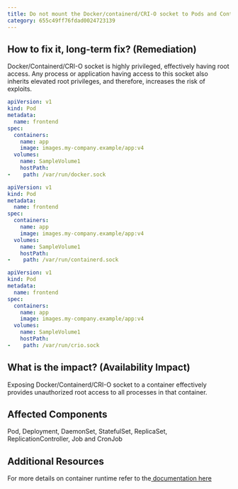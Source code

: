 ```yaml
---
title: Do not mount the Docker/containerd/CRI-O socket to Pods and Containers
category: 655c49ff76fdad0024723139
---
```


## How to fix it, long-term fix? (Remediation)

Docker/Containerd/CRI-O socket is highly privileged, effectively having root access. Any process or application having access to this socket also inherits elevated root privileges, and therefore, increases the risk of exploits.

```yaml sample-pod-docker-socket.yaml
apiVersion: v1
kind: Pod
metadata:
  name: frontend
spec:
  containers:
    name: app
    image: images.my-company.example/app:v4
  volumes:
    name: SampleVolume1
    hostPath:
-    path: /var/run/docker.sock
```
```yaml sample-pod-containerd-socket.yaml
apiVersion: v1
kind: Pod
metadata:
  name: frontend
spec:
  containers:
    name: app
    image: images.my-company.example/app:v4
  volumes:
    name: SampleVolume1
    hostPath:
-    path: /var/run/containerd.sock
```
```yaml sample-pod-crio-socket.yaml
apiVersion: v1
kind: Pod
metadata:
  name: frontend
spec:
  containers:
    name: app
    image: images.my-company.example/app:v4
  volumes:
    name: SampleVolume1
    hostPath:
-    path: /var/run/crio.sock
```

## What is the impact? (Availability Impact)

Exposing Docker/Containerd/CRI-O socket to a container effectively provides unauthorized root access to all processes in that container.

## Affected Components

Pod, Deployment, DaemonSet, StatefulSet, ReplicaSet, ReplicationController, Job and CronJob

## Additional Resources

For more details on container runtime refer to the[ documentation here](https://kubernetes.io/docs/setup/production-environment/container-runtimes/)